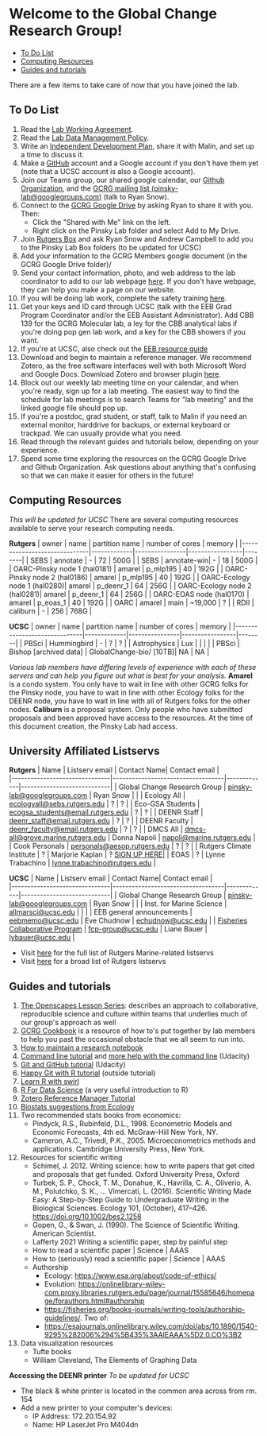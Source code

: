 Welcome to the Global Change Research Group!
================

-   [To Do List](#to-do-list)
-   [Computing Resources](#computing-resources)
-   [Guides and tutorials](#guides-and-tutorials)

There are a few items to take care of now that you have joined the lab.

To Do List
----------

1.  Read the [Lab Working Agreement](https://github.com/pinskylab/how_we_work/blob/master/working_agreement.md).
1.  Read the [Lab Data Management Policy](https://github.com/pinskylab/policies/blob/master/data-management.md).
1.  Write an [Independent Development Plan](https://myidp.sciencecareers.org), share it with Malin, and set up a time to discuss it.
1.  Make a [GitHub](https://github.com/) account and a Google account if you don't have them yet (note that a UCSC account is also a Google account).
1.  Join our Teams group, our shared google calendar, our [Github Organization](https://github.com/pinskylab), and the [GCRG mailing list (pinsky-lab@googlegroups.com)](https://groups.google.com/forum/#!forum/pinsky-lab) (talk to Ryan Snow).
1.  Connect to the [GCRG Google Drive](https://drive.google.com/drive/u/0/my-drive) by asking Ryan to share it with you. Then:
    -   Click the "Shared with Me" link on the left.
    -   Right click on the Pinsky Lab folder and select Add to My Drive.
1.  Join [Rutgers Box](https://it.rutgers.edu/box/) and ask Ryan Snow and Andrew Campbell to add you to the Pinsky Lab Box folders (to be updated for UCSC)
1.  Add your information to the GCRG Members google document (in the GCRG Google Drive folder)/
1.  Send your contact information, photo, and web address to the lab coordinator to add to our lab webpage [here](https://globalchange.sites.ucsc.edu/people/). If you don't have  webpage, they can help you make a page on our website.
1.  If you will be doing lab work, complete the safety training [here](https://sites.google.com/ucsc.edu/eeb/About-Coastal-Campus/environmental-health-safety).
1.  Get your keys and ID card through UCSC (talk with the EEB Grad Program Coordinator and/or the EEB Assistant Administrator). Add CBB 139 for the GCRG Molecular lab, a ley for the CBB analytical labs if you're doing pop gen lab work, and a key for the CBB showers if you want.
1.  If you're at UCSC, also check out the [EEB resource guide](https://sites.google.com/ucsc.edu/eeb/home)
1.  Download and begin to maintain a reference manager. We recommend Zotero, as the free software interfaces well with both Microsoft Word and Google Docs. Download Zotero and browser plugin [here](https://www.zotero.org/download/).  
1.  Block out our weekly lab meeting time on your calendar, and when you're ready, sign up for a lab meeting.  The easiest way to find the schedule for lab meetings is to search Teams for "lab meeting" and the linked google file should pop up.
2.  If you're a postdoc, grad student, or staff, talk to Malin if you need an external monitor, harddrive for backups, or external keyboard or trackpad. We can usually provide what you need.
1.  Read through the relevant guides and tutorials below, depending on your experience.
1.  Spend some time exploring the resources on the GCRG Google Drive and Github Organization. Ask questions about anything that's confusing so that we can make it easier for others in the future!

Computing Resources
-------------------
*This will be updated for UCSC*
There are several computing resources available to serve your research computing needs.

**Rutgers**
| owner                        | name        | partition name | number of cores | memory |
|------------------------------|-------------|----------------|-----------------|--------|
| SEBS                         | annotate    | -              | 72              | 500G   |
| SEBS                         | annotate-win| -              | 18              | 500G   |
| OARC-Pinsky node 1 (hal0181) | amarel      | p_mlp195       | 40              | 192G   |
| OARC-Pinsky node 2 (hal0186) | amarel      | p_mlp195       | 40              | 192G   |
| OARC-Ecology node 1 (hal0280)| amarel      | p_deenr_1      | 64              | 256G   |
| OARC-Ecology node 2 (hal0281)| amarel      | p_deenr_1      | 64              | 256G   |
| OARC-EOAS node (hal0170)     | amarel      | p_eoas_1       | 40              | 192G   |
| OARC                         | amarel      | main           | ~19,000         | ?      |
| RDII                         | caliburn    | -              | 256             | 768G   |

**UCSC**
| owner                        | name        | partition name | number of cores | memory |
|------------------------------|-------------|----------------|-----------------|--------|
| PBSci                         | Hummingbird    | -              | ?              | ?   |
| Astrophysics | Lux | | | |
| PBSci | Bishop [archived data] | GlobalChange-bio/ [10TB]| NA | NA |

*Various lab members have differing levels of experience with each of these servers and can help you figure out what is best for your analysis.*
**Amarel** is a condo system. You only have to wait in line with other GCRG folks for the Pinsky node, you have to wait in line with other Ecology folks for the DEENR node, you have to wait in line with all of Rutgers folks for the other nodes.
**Caliburn** is a proposal system. Only people who have submitted proposals and been approved have access to the resources. At the time of this document creation, the Pinsky Lab had access.

University Affiliated Listservs 
-------------------------------
**Rutgers**
| Name                          | Listserv email                    | Contact Name| Contact email              |       
|-------------------------------|-----------------------------------|-------------|----------------------------|
| Global Change Research Group  | pinsky-lab@googlegroups.com       | Ryan Snow  |   |
| Ecology All                   | ecologyall@sebs.rutgers.edu       | ? | ? |
| Eco-GSA Students              | ecogsa_students@email.rutgers.edu | ? | ? |
| DEENR Staff                   | deenr_staff@email.rutgers.edu     | ? | ? |
| DEENR Faculty                 | deenr_faculty@email.rutgers.edu   | ? | ? |
| DMCS All                      | dmcs-all@grove.marine.rutgers.edu | Donna Napoli | napoli@marine.rutgers.edu |
| Cook Personals                | personals@aesop.rutgers.edu       | ? | ? |
| Rutgers Climate Institute     |    ?                              | Marjorie Kaplan | ? [SIGN UP HERE](https://climatechange.rutgers.edu/keep-in-touch/mailing-list-social-media)|
| EOAS          | ?     | Lynne Trabachino | lynne.trabachino@rutgers.edu |

**UCSC**
| Name                          | Listserv email                    | Contact Name| Contact email              |       
|-------------------------------|-----------------------------------|-------------|----------------------------|
| Global Change Research Group  | pinsky-lab@googlegroups.com       | Ryan Snow  |   |
| Inst. for Marine Science | allmarsci@ucsc.edu | | |
| EEB general announcements | eebmemo@ucsc.edu | Eve Chudnow | echudnow@ucsc.edu |
| [Fisheries Collaborative Program](https://fisheries.ucsc.edu/) | fcp-group@ucsc.edu | Liane Bauer | lybauer@ucsc.edu |

- Visit [here](https://mailman.marine.rutgers.edu/mailman/listinfo) for the full list of Rutgers Marine-related listservs 
- Visit [here](https://email.rutgers.edu/mailman/listinfo/) for a broad list of Rutgers listservs


Guides and tutorials
--------------------

1.  [The Openscapes Lesson Series](https://openscapes.github.io/series/): describes an approach to collaborative, reproducible science and culture within teams that underlies much of our group's approach as well
2.  [GCRG Cookbook](https://github.com/pinskylab/pinskylab_methods/blob/master/cookbook.md) is a resource of how to's put together by lab members to help you past the occasional obstacle that we all seem to run into.
1.  [How to maintain a research notebook](https://github.com/pinskylab/pinskylab_methods/blob/master/labmgt/how_to_lab_notebook.md)
1.  [Command line tutorial](https://www.udacity.com/wiki/ud775/command-line-instructions) and [more help with the command line](https://classroom.udacity.com/courses/ud595/lessons/4597278561/concepts/46968695970923) (Udacity)
1.  [Git and GitHub tutorial](https://classroom.udacity.com/courses/ud775) (Udacity)
1.  [Happy Git with R tutorial](https://happygitwithr.com) (outside tutorial)  
1. [Learn R with swirl](https://www.google.com/url?sa=t&rct=j&q=&esrc=s&source=web&cd=1&cad=rja&uact=8&ved=2ahUKEwiy_cfso8HhAhXETN8KHWo_CncQFjAAegQIAhAB&url=http%3A%2F%2Fswirlstats.com%2F&usg=AOvVaw3d7sWweo5vI4J_7LZ2Dl0I)
1. [R For Data Science](https://r4ds.hadley.nz/) (a very useful introduction to R)
1. [Zotero Reference Manager Tutorial](https://www.youtube.com/watch?v=q6-YOPS1xY4)
2. [Biostats suggestions from Ecology](https://dynamicecology.wordpress.com/2021/07/28/stage-setting-readings-and-videos-to-kick-off-an-intro-biostats-course-here-are-mine-please-share-your-suggestions/)
3. Two recommended stats books from economics:
    - Pindyck, R.S., Rubinfeld, D.L., 1998. Econometric Models and Economic Forecasts, 4th ed. McGraw-Hill New York, NY.
    - Cameron, A.C., Trivedi, P.K., 2005. Microeconometrics methods and applications. Cambridge University Press, New York.
1. Resources for scientific writing
    - Schimel, J. 2012. Writing science: how to write papers that get cited and proposals that get funded. Oxford University Press, Oxford
	- Turbek, S. P., Chock, T. M., Donahue, K., Havrilla, C. A., Oliverio, A. M., Polutchko, S. K., … Vimercati, L. (2016). Scientific Writing Made Easy: A Step-by-Step Guide to Undergraduate Writing in the Biological Sciences. Ecology 101, (October), 417–426. https://doi.org/10.1002/bes2.1258
	- Gopen, G., & Swan, J. (1990). The Science of Scientific Writing. American Scientist.
	- Lafferty 2021 Writing a scientific paper, step by painful step
	- How to read a scientific paper | Science | AAAS
	- How to (seriously) read a scientific paper | Science | AAAS
	- Authorship
		- Ecology: https://www.esa.org/about/code-of-ethics/
		- Evolution: https://onlinelibrary-wiley-com.proxy.libraries.rutgers.edu/page/journal/15585646/homepage/forauthors.html#authorship
		- https://fisheries.org/books-journals/writing-tools/authorship-guidelines/. Two of:
		- https://esajournals.onlinelibrary.wiley.com/doi/abs/10.1890/1540-9295%282006%294%5B435%3AAIEAAA%5D2.0.CO%3B2
1. Data visualization resources
    - Tufte books
    - William Cleveland, The Elements of Graphing Data

<!--1.  [Collaborative Writing Guide]()-->
<!--1.  [Time Management Guide]()-->

**Accessing the DEENR printer**
*To be updated for UCSC*
- The black & white printer is located in the common area across from rm. 154
- Add a new printer to your computer's devices:
   -  IP Address: 172.20.154.92
   -  Name: HP LaserJet Pro M404dn
